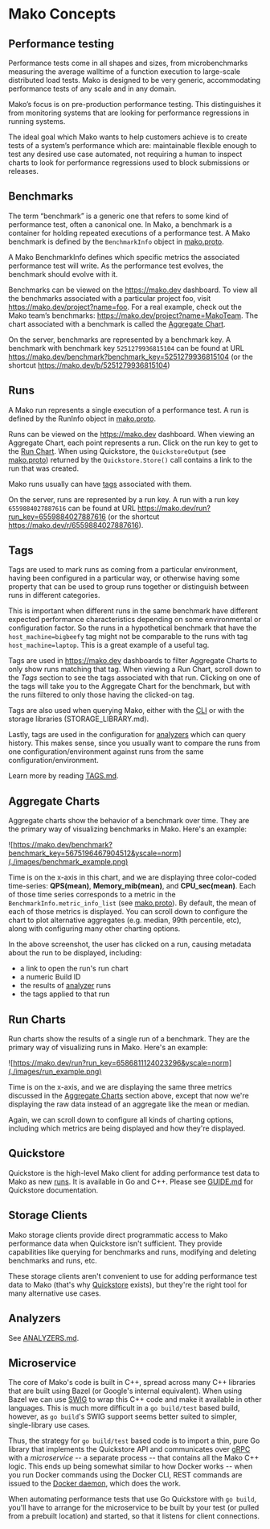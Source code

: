 # Mako Concepts

## Performance testing

Performance tests come in all shapes and sizes, from microbenchmarks measuring the average walltime of a function execution to large-scale distributed load tests. Mako is designed to be very generic, accommodating performance tests of any scale and in any domain.

Mako’s focus is on pre-production performance testing. This distinguishes it from monitoring systems that are looking for performance regressions in running systems.

The ideal goal which Mako wants to help customers achieve is to create tests of a system’s performance which are:
maintainable
flexible enough to test any desired use case
automated, not requiring a human to inspect charts to look for performance regressions
used to block submissions or releases.

## Benchmarks

The term “benchmark” is a generic one that refers to some kind of performance
test, often a canonical one. In Mako, a benchmark is a container for holding
repeated executions of a performance test. A Mako benchmark is defined by the
`BenchmarkInfo` object in
[mako.proto](../spec/proto/mako.proto).

A Mako BenchmarkInfo defines which specific metrics the associated performance test will write. As the performance test evolves, the benchmark should evolve with it.

Benchmarks can be viewed on the https://mako.dev dashboard. To view all the benchmarks associated with a particular project foo, visit https://mako.dev/project?name=foo. For a real example, check out the Mako team’s benchmarks: https://mako.dev/project?name=MakoTeam. The chart associated with a benchmark is called the [Aggregate Chart](#aggregate-charts).

On the server, benchmarks are represented by a benchmark key. A benchmark with
benchmark key `5251279936815104` can be found at URL
https://mako.dev/benchmark?benchmark_key=5251279936815104 (or the shortcut
https://mako.dev/b/5251279936815104)

## Runs

A Mako run represents a single execution of a performance test. A run is defined
by the RunInfo object in
[mako.proto](../spec/proto/mako.proto).

Runs can be viewed on the https://mako.dev dashboard. When viewing an Aggregate Chart, each point represents a run. Click on the run key to get to the [Run Chart](#run-charts). When using Quickstore, the `QuickstoreOutput` (see
[mako.proto](../proto/quickstore/quickstore.proto)) returned by the `Quickstore.Store()` call contains a link to the run that was created.

Mako runs usually can have [tags](#tags) associated with them.

On the server, runs are represented by a run key. A run with a run key `6559884027887616` can be found at URL https://mako.dev/run?run_key=6559884027887616 (or the shortcut https://mako.dev/r/6559884027887616).

## Tags

Tags are used to mark runs as coming from a particular environment, having been configured in a particular way, or otherwise having some property that can be used to group runs together or distinguish between runs in different categories.

This is important when different runs in the same benchmark have different expected performance characteristics depending on some environmental or configuration factor. So the runs in a hypothetical benchmark that have the `host_machine=bigbeefy` tag might not be comparable to the runs with tag `host_machine=laptop`. This is a great example of a useful tag.

Tags are used in https://mako.dev dashboards to filter Aggregate Charts to only show runs matching that tag. When viewing a Run Chart, scroll down to the *Tags* section to see the tags associated with that run. Clicking on one of the tags will take you to the Aggregate Chart for the benchmark, but with the runs filtered to only those having the clicked-on tag.

Tags are also used when querying Mako, either with the [CLI](CLI.md) or with the storage libraries (STORAGE_LIBRARY.md).

Lastly, tags are used in the configuration for [analyzers](ANALYZERS.md) which can query history. This makes sense, since you usually want to compare the runs from one configuration/environment against runs from the same configuration/environment.

Learn more by reading [TAGS.md](TAGS.md).

## Aggregate Charts

Aggregate charts show the behavior of a benchmark over time. They are the
primary way of visualizing benchmarks in Mako. Here's an example:

![https://mako.dev/benchmark?benchmark_key=5675196467904512&yscale=norm](./images/benchmark_example.png)

Time is on the x-axis in this chart, and we are displaying three color-coded
time-series: **QPS(mean)**, **Memory_mib(mean)**, and **CPU_sec(mean)**. Each of
those time series corresponds to a metric in the
`BenchmarkInfo.metric_info_list` (see [mako.proto](../spec/proto/mako.proto)).
By default, the mean of each of those metrics is displayed. You can scroll down
to configure the chart to plot alternative aggregates (e.g. median, 99th
percentile, etc), along with configuring many other charting options.

In the above screenshot, the user has clicked on a run, causing metadata about
the run to be displayed, including:
* a link to open the run's run chart
* a numeric Build ID
* the results of [analyzer](#analyzers) runs
* the tags applied to that run

## Run Charts

Run charts show the results of a single run of a benchmark. They are the primary
way of visualizing runs in Mako. Here's an example:

![https://mako.dev/run?run_key=6586811124023296&yscale=norm](./images/run_example.png)

Time is on the x-axis, and we are displaying the same three metrics discussed in
the [Aggregate Charts](#aggregate-charts) section above, except that now we're
displaying the raw data instead of an aggregate like the mean or median.

Again, we can scroll down to configure all kinds of charting options, including
which metrics are being displayed and how they're displayed.

## Quickstore

Quickstore is the high-level Mako client for adding performance test data to
Mako as new [runs](#runs). It is available in Go and C++. Please see
[GUIDE.md](GUIDE.md) for Quickstore documentation.


## Storage Clients

Mako storage clients provide direct programmatic access to Mako performance data
when Quickstore isn't sufficient. They provide capabilities like querying for
benchmarks and runs, modifying and deleting benchmarks and runs, etc.

These storage clients aren't convenient to use for adding performance test data
to Mako (that's why [Quickstore](#quickstore) exists), but they're the right
tool for many alternative use cases.

## Analyzers

See [ANALYZERS.md](ANALYZERS.md).

## Microservice
The core of Mako's code is built in C++, spread across many C++ libraries that
are built using Bazel (or Google's internal equivalent). When using Bazel we
can use [SWIG](http://www.swig.org/) to wrap this C++ code and make it available
in other languages. This is much more difficult in a `go build/test` based
build, however, as `go build`'s SWIG support seems better suited to simpler,
single-library use cases.

Thus, the strategy for `go build/test` based code is to import a thin, pure Go
library that implements the Quickstore API and communicates over
[gRPC](https://grpc.io/) with a _microservice_ -- a separate process -- that
contains all the Mako C++ logic. This ends up being somewhat similar to how
Docker works -- when you run Docker commands using the Docker CLI, REST commands
are issued to the
[Docker daemon](https://docs.docker.com/engine/reference/commandline/dockerd/),
which does the work.

When automating performance tests that use Go Quickstore with `go build`, you'll
have to arrange for the microservice to be built by your test (or pulled from a
prebuilt location) and started, so that it listens for client connections.
